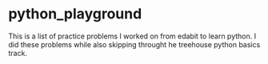 # python_playground

This is a list of practice problems I worked on from edabit to learn python. I did these problems while also skipping throught he treehouse python basics track. 

